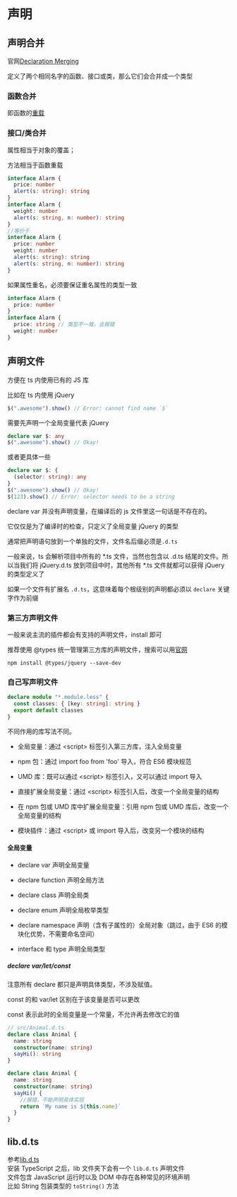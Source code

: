 # 声明

## 声明合并

官网[Declaration Merging](https://www.typescriptlang.org/docs/handbook/declaration-merging.html)

定义了两个相同名字的函数、接口或类，那么它们会合并成一个类型

### 函数合并

即函数的[重载](./03_interface.md#重载)

### 接口/类合并

属性相当于对象的覆盖；

方法相当于函数重载

```ts
interface Alarm {
  price: number
  alert(s: string): string
}
interface Alarm {
  weight: number
  alert(s: string, n: number): string
}
//等价于
interface Alarm {
  price: number
  weight: number
  alert(s: string): string
  alert(s: string, n: number): string
}
```

如果属性重名，必须要保证重名属性的类型一致

```ts
interface Alarm {
  price: number
}
interface Alarm {
  price: string // 类型不一致，会报错
  weight: number
}
```

## 声明文件

方便在 ts 内使用已有的 JS 库

比如在 ts 内使用 jQuery

```js
$(".awesome").show() // Error: cannot find name `$`
```

需要先声明一个全局变量代表 jQuery

```ts
declare var $: any
$(".awesome").show() // Okay!
```

或者更具体一些

```ts
declare var $: {
  (selector: string): any
}
$(".awesome").show() // Okay!
$(123).show() // Error: selector needs to be a string
```

declare var 并没有声明变量，在编译后的 js 文件里这一句话是不存在的。

它仅仅是为了编译时的检查，只定义了全局变量 jQuery 的类型

通常把声明语句放到一个单独的文件，文件名后缀必须是`.d.ts`

一般来说，ts 会解析项目中所有的 \*.ts 文件，当然也包含以 .d.ts
结尾的文件。所以当我们将 jQuery.d.ts 放到项目中时，其他所有 \*.ts
文件就都可以获得 jQuery 的类型定义了

如果一个文件有扩展名 `.d.ts`，这意味着每个根级别的声明都必须以 `declare` 关键字作为前缀

### 第三方声明文件

一般来说主流的插件都会有支持的声明文件，install 即可

推荐使用 \@types
统一管理第三方库的声明文件，搜索可以用[官网](https://microsoft.github.io/TypeSearch/)

`npm install @types/jquery --save-dev`

### 自己写声明文件

```ts
declare module "*.module.less" {
  const classes: { [key: string]: string }
  export default classes
}
```

不同作用的库写法不同。

- 全局变量：通过 \<script\> 标签引入第三方库，注入全局变量

- npm 包：通过 import foo from 'foo' 导入，符合 ES6 模块规范

- UMD 库：既可以通过 \<script\> 标签引入，又可以通过 import 导入

- 直接扩展全局变量：通过 \<script\> 标签引入后，改变一个全局变量的结构

- 在 npm 包或 UMD 库中扩展全局变量：引用 npm 包或 UMD
  库后，改变一个全局变量的结构

- 模块插件：通过 \<script\> 或 import 导入后，改变另一个模块的结构

#### 全局变量

- declare var 声明全局变量

- declare function 声明全局方法

- declare class 声明全局类

- declare enum 声明全局枚举类型

- declare namespace
  声明（含有子属性的）全局对象（跳过，由于 ES6 的模块化优势，不需要命名空间）

- interface 和 type 声明全局类型

##### declare var/let/const

注意所有 declare 都只是声明具体类型，不涉及赋值。

const 的和 var/let 区别在于该变量是否可以更改

const 表示此时的全局变量是一个常量，不允许再去修改它的值

```ts
// src/Animal.d.ts
declare class Animal {
  name: string
  constructor(name: string)
  sayHi(): string
}

declare class Animal {
  name: string
  constructor(name: string)
  sayHi() {
    //报错，不能声明具体实现
    return `My name is ${this.name}`
  }
}
```

## lib.d.ts

参考[lib.d.ts](https://basarat.gitbook.io/typescript/type-system/lib.d.ts)  
安装 TypeScript 之后，lib 文件夹下会有一个 `lib.d.ts` 声明文件  
文件包含 JavaScript 运行时以及 DOM 中存在各种常见的环境声明  
比如 String 包装类型的 `toString()` 方法
